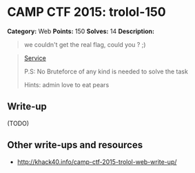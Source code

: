 # CAMP CTF 2015: trolol-150

**Category:** Web
**Points:** 150
**Solves:** 14
**Description:**

> we couldn't get the real flag, could you ? ;)

> [Service](http://challs.campctf.ccc.ac:10119/)
>
> P.S: No Bruteforce of any kind is needed to solve the task
>
> Hints:
> admin love to eat pears


## Write-up

(TODO)

## Other write-ups and resources

* <http://khack40.info/camp-ctf-2015-trolol-web-write-up/>
